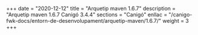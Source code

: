 +++
date        = "2020-12-12"
title       = "Arquetip maven 1.6.7"
description = "Arquetip maven 1.6.7 Canigó 3.4.4"
sections    = "Canigó"
enllac		= "/canigo-fwk-docs/entorn-de-desenvolupament/arquetip-maven/1.6.7/"
weight		= 3
+++

